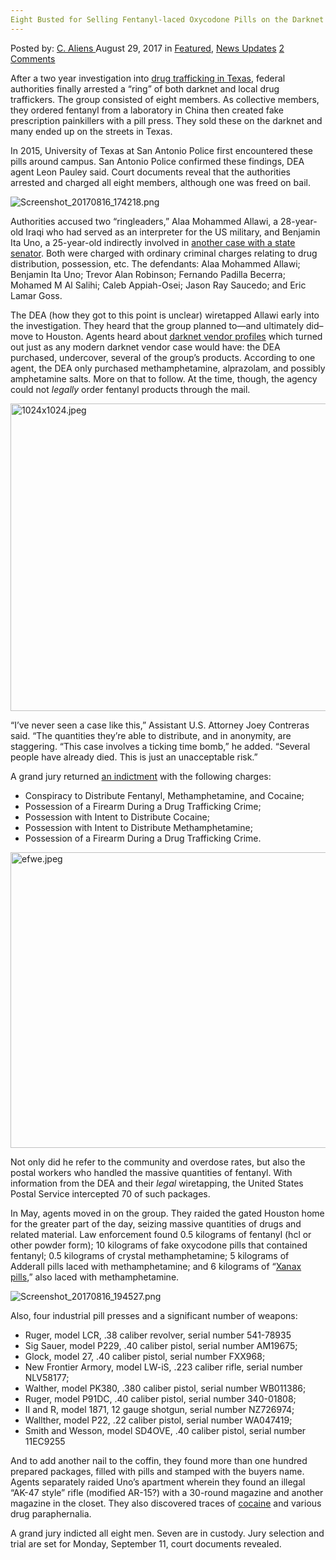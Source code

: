 ```yaml
---
Eight Busted for Selling Fentanyl-laced Oxycodone Pills on the Darknet
---
```

<article class="post-listing post-22240 post type-post status-publish format-standard has-post-thumbnail hentry category-deepdot-news category-news-updates tag-busted tag-darknet tag-fentanyllaced tag-oxycodone tag-pills tag-selling">
    <div class="post-inner">
    <p class="post-meta">
    <span>Posted by: <a href="https://www.deepdotweb.com/author/caliens/" title="">C. Aliens </a></span>
    <span>August 29, 2017</span>
    <span>in <a href="https://www.deepdotweb.com/category/deepdot-news/" rel="category tag">Featured</a>, <a href="https://www.deepdotweb.com/category/news-updates/" rel="category tag">News Updates</a></span>
    <span><a href="https://www.deepdotweb.com/2017/08/29/eight-busted-selling-fentanyl-laced-oxycodone-pills-darknet/#comments">2 Comments</a></span>
    </p>
    <div class="clear"></div>
    <div class="entry">
    <p>After a two year investigation into <a href="https://www.google.com/url?sa=t&amp;source=web&amp;rct=j&amp;url=http://news4sanantonio.com/news/local/fentanyl-pill-operation-shut-down-14-people-arrested&amp;ved=0ahUKEwjJjbK-1dzVAhXJYiYKHZY5CBsQqQIIJSgBMAA&amp;usg=AFQjCNGPzwZHOQcOgysc-uDgByO0XYnyog">drug trafficking in Texas</a>, federal authorities finally arrested a “ring” of both darknet and local drug traffickers. The group consisted of eight members. As collective members, they ordered fentanyl from a laboratory in China then created fake prescription painkillers with a pill press. They sold these on the darknet and many ended up on the streets in Texas.</p>
    <p>In 2015, University of Texas at San Antonio Police first encountered these pills around campus. San Antonio Police confirmed these findings, DEA agent Leon Pauley said. Court documents reveal that the authorities arrested and charged all eight members, although one was freed on bail.</p>
    <p><img class="wp-image-22246 aligncenter" src="https://www.deepdotweb.com/wp-content/uploads/2017/08/screenshot_20170816_174218-png-1.png" alt="Screenshot_20170816_174218.png" srcset="https://www.deepdotweb.com/wp-content/uploads/2017/08/screenshot_20170816_174218-png-1.png 744w, https://www.deepdotweb.com/wp-content/uploads/2017/08/screenshot_20170816_174218-png-1-300x150.png 300w, https://www.deepdotweb.com/wp-content/uploads/2017/08/screenshot_20170816_174218-png-1-660x330.png 660w" sizes="(max-width: 744px) 100vw, 744px" /></p>
    <p>Authorities accused two “ringleaders,” Alaa Mohammed Allawi, a 28-year-old Iraqi who had served as an interpreter for the US military, and Benjamin Ita Uno, a 25-year-old indirectly involved in <a href="https://www.justice.gov/usao-wdtx/pr/federal-grand-jury-indicts-texas-state-senator-carlos-uresti">another case with a state senator</a>. Both were charged with ordinary criminal charges relating to drug distribution, possession, etc. The defendants: Alaa Mohammed Allawi; Benjamin Ita Uno; Trevor Alan Robinson; Fernando Padilla Becerra; Mohamed M Al Salihi; Caleb Appiah-Osei; Jason Ray Saucedo; and Eric Lamar Goss.</p>
    <p>The DEA (how they got to this point is unclear) wiretapped Allawi early into the investigation. They heard that the group planned to—and ultimately did–move to Houston. Agents heard about <a href="https://www.deepdotweb.com/dark-net-market-comparison-chart/">darknet vendor profiles</a> which turned out just as any modern darknet vendor case would have: the DEA purchased, undercover, several of the group&#8217;s products. According to one agent, the DEA only purchased methamphetamine, alprazolam, and possibly amphetamine salts. More on that to follow. At the time, though, the agency could not <em>legally</em> order fentanyl products through the mail.</p>
    <p><img class="wp-image-22247 aligncenter" src="https://www.deepdotweb.com/wp-content/uploads/2017/08/1024x1024-jpeg.jpeg" alt="1024x1024.jpeg" width="654" height="492" srcset="https://www.deepdotweb.com/wp-content/uploads/2017/08/1024x1024-jpeg.jpeg 1024w, https://www.deepdotweb.com/wp-content/uploads/2017/08/1024x1024-jpeg-300x226.jpeg 300w" sizes="(max-width: 654px) 100vw, 654px" /></p>
    <p>“I’ve never seen a case like this,” Assistant U.S. Attorney Joey Contreras said. “The quantities they’re able to distribute, and in anonymity, are staggering. “This case involves a ticking time bomb,” he added. “Several people have already died. This is just an unacceptable risk.”</p>
    <p>A grand jury returned <a href="https://www.scribd.com/document/356483143/USA-v-Sealed-Mohammed-Allawi-Indictment">an indictment</a> with the following charges:</p>
    <ul>
    <li>Conspiracy to Distribute Fentanyl, Methamphetamine, and Cocaine;</li>
    <li>Possession of a Firearm During a Drug Trafficking Crime;</li>
    <li>Possession with Intent to Distribute Cocaine;</li>
    <li>Possession with Intent to Distribute Methamphetamine;</li>
    <li>Possession of a Firearm During a Drug Trafficking Crime.</li>
    </ul>
    <p><img class="wp-image-22248 aligncenter" src="https://www.deepdotweb.com/wp-content/uploads/2017/08/efwe-jpeg.jpeg" alt="efwe.jpeg" width="631" height="473" srcset="https://www.deepdotweb.com/wp-content/uploads/2017/08/efwe-jpeg.jpeg 1024w, https://www.deepdotweb.com/wp-content/uploads/2017/08/efwe-jpeg-300x225.jpeg 300w" sizes="(max-width: 631px) 100vw, 631px" /></p>
    <p>Not only did he refer to the community and overdose rates, but also the postal workers who handled the massive quantities of fentanyl. With information from the DEA and their <em>legal</em> wiretapping, the United States Postal Service intercepted 70 of such packages.</p>
    <p>In May, agents moved in on the group. They raided the gated Houston home for the greater part of the day, seizing massive quantities of drugs and related material. Law enforcement found 0.5 kilograms of fentanyl (hcl or other powder form); 10 kilograms of fake oxycodone pills that contained fentanyl; 0.5 kilograms of crystal methamphetamine; 5 kilograms of Adderall pills laced with methamphetamine; and 6 kilograms of “<a href="https://www.deepdotweb.com/2016/01/19/qunatik-usa-busted/">Xanax pills</a>,” also laced with methamphetamine.</p>
    <p><img class="wp-image-22250" src="https://www.deepdotweb.com/wp-content/uploads/2017/08/screenshot_20170816_194527-png.png" alt="Screenshot_20170816_194527.png" srcset="https://www.deepdotweb.com/wp-content/uploads/2017/08/screenshot_20170816_194527-png.png 862w, https://www.deepdotweb.com/wp-content/uploads/2017/08/screenshot_20170816_194527-png-300x166.png 300w" sizes="(max-width: 862px) 100vw, 862px" /></p>
    <p>Also, four industrial pill presses and a significant number of weapons:</p>
    <ul>
    <li>Ruger, model LCR, .38 caliber revolver, serial number 541-78935</li>
    <li>Sig Sauer, model P229, .40 caliber pistol, serial number AM19675;</li>
    <li>Glock, model 27, .40 caliber pistol, serial number FXX968;</li>
    <li>New Frontier Armory, model LW-iS, .223 caliber rifle, serial number NLV58177;</li>
    <li>Walther, model PK380, .380 caliber pistol, serial number WB011386;</li>
    <li>Ruger, model P91DC, .40 caliber pistol, serial number 340-01808;</li>
    <li>II and R, model 1871, 12 gauge shotgun, serial number NZ726974;</li>
    <li>Wallther, model P22, .22 caliber pistol, serial number WA047419;</li>
    <li>Smith and Wesson, model SD4OVE, .40 caliber pistol, serial number 11EC9255</li>
    </ul>
    <p>And to add another nail to the coffin, they found more than one hundred prepared packages, filled with pills and stamped with the buyers name. Agents separately raided Uno’s apartment wherein they found an illegal “AK-47 style” rifle (modified AR-15?) with a 30-round magazine and another magazine in the closet. They also discovered traces of <a href="https://www.deepdotweb.com/tag/cocaine/">cocaine</a> and various drug paraphernalia.</p>
    <p>A grand jury indicted all eight men. Seven are in custody. Jury selection and trial are set for Monday, September 11, court documents revealed.</p>
    </div>
    <span style="display:none"><a href="https://www.deepdotweb.com/tag/busted/" rel="tag">busted</a> <a href="https://www.deepdotweb.com/tag/darknet/" rel="tag">darknet</a> <a href="https://www.deepdotweb.com/tag/fentanyllaced/" rel="tag">fentanyllaced</a> <a href="https://www.deepdotweb.com/tag/oxycodone/" rel="tag">oxycodone</a> <a href="https://www.deepdotweb.com/tag/pills/" rel="tag">pills</a> <a href="https://www.deepdotweb.com/tag/selling/" rel="tag">selling</a></span> <span style="display:none" class="updated">2017-08-29</span>
    <div style="display:none" class="vcard author" itemprop="author" itemscope itemtype="http://schema.org/Person"><strong class="fn" itemprop="name"><a href="https://www.deepdotweb.com/author/caliens/" title="Posts by C. Aliens" rel="author">C. Aliens</a></strong></div>
    </div>
</article>

